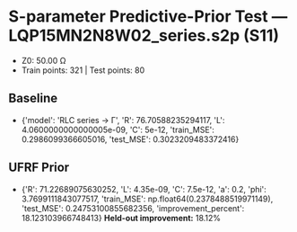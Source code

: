 # S-parameter Predictive-Prior Test — LQP15MN2N8W02_series.s2p (S11)
- Z0: 50.00 Ω
- Train points: 321  |  Test points: 80

## Baseline
- {'model': 'RLC series -> Γ', 'R': 76.70588235294117, 'L': 4.0600000000000005e-09, 'C': 5e-12, 'train_MSE': 0.2986099366605016, 'test_MSE': 0.3023209483372416}

## UFRF Prior
- {'R': 71.22689075630252, 'L': 4.35e-09, 'C': 7.5e-12, 'a': 0.2, 'phi': 3.7699111843077517, 'train_MSE': np.float64(0.2378488519971149), 'test_MSE': 0.24753100855682356, 'improvement_percent': 18.123103966748413}
**Held-out improvement:** 18.12%